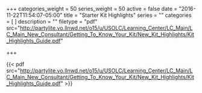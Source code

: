 +++
categories_weight = 50
series_weight = 50
active = false
date = "2016-11-22T11:54:07-05:00"
title = "Starter Kit Highlights"
series = ""
categories = [
]
description = ""
filetype = "pdf"
src="http://partylite.vo.llnwd.net/o15/u/USOLC/Learning_Center/LC_Main/LC_Main_New_Consultant/Getting_To_Know_Your_Kit/New_Kit_Highlights/Kit_Highlights_Guide.pdf"

+++

{{< pdf src="http://partylite.vo.llnwd.net/o15/u/USOLC/Learning_Center/LC_Main/LC_Main_New_Consultant/Getting_To_Know_Your_Kit/New_Kit_Highlights/Kit_Highlights_Guide.pdf" >}}
